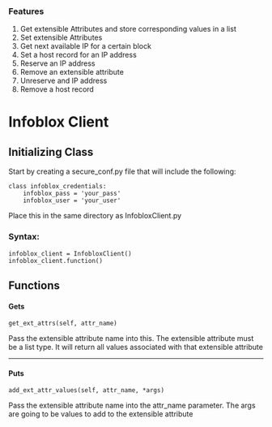 ### Features

1. Get extensible Attributes  and store corresponding values in a list
2. Set extensible Attributes
3. Get next available IP for a certain block
4. Set a host record for an IP address
5. Reserve an IP address
6. Remove an extensible attribute
7. Unreserve and IP address
8. Remove a host record

# Infoblox Client
## Initializing Class
Start by creating a secure_conf.py file that will include the following: 

    class infoblox_credentials:
        infoblox_pass = 'your_pass'
        infoblox_user = 'your_user'

Place this in the same directory as InfobloxClient.py

### Syntax: 

    infoblox_client = InfobloxClient()
    infoblox_client.function()


## Functions

#### Gets

`get_ext_attrs(self, attr_name)`

Pass the extensible attribute name into this. The extensible attribute must be a list type. It will return all values associated with that extensible attribute

------------


#### Puts
`add_ext_attr_values(self, attr_name, *args)`

Pass the extensible attribute name into the attr_name parameter. The args are going to be values to add to the extensible attribute
